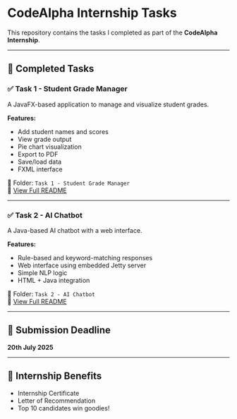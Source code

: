 # CodeAlpha Internship Tasks

This repository contains the tasks I completed as part of the **CodeAlpha Internship**.

---

## 🔧 Completed Tasks

### ✅ Task 1 - Student Grade Manager

A JavaFX-based application to manage and visualize student grades.

**Features:**
- Add student names and scores
- View grade output
- Pie chart visualization
- Export to PDF
- Save/load data
- FXML interface

📁 Folder: `Task 1 - Student Grade Manager`  
🔗 [View Full README](https://github.com/mohitpachar/StudentGradeManager/blob/main/README.md)

---

### ✅ Task 2 - AI Chatbot

A Java-based AI chatbot with a web interface.

**Features:**
- Rule-based and keyword-matching responses
- Web interface using embedded Jetty server
- Simple NLP logic
- HTML + Java integration

📁 Folder: `Task 2 - AI Chatbot`  
🔗 [View Full README](https://github.com/mohitpachar/AiChatBot/blob/main/README.md)

---

## 📅 Submission Deadline

**20th July 2025**

---

## 🎁 Internship Benefits

- Internship Certificate  
- Letter of Recommendation  
- Top 10 candidates win goodies!

